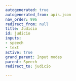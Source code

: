 ```yaml
---
autogenerated: true
autogenerated_from: apis.json
nav_order: 996
redirect_from: null
title: Judicio
id: judicio
inputs:
- speech
- text
active: true
grand_parent: Input modes
parent: Speech
redirect_to: judicio

---
```


